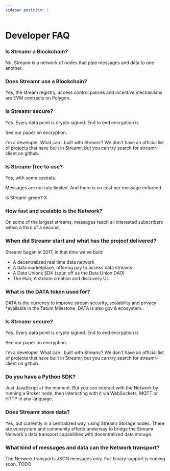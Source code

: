 ```yaml
---
sidebar_position: 1
---
```


# Developer FAQ

### Is Streamr a Blockchain?

No, Streamr is a network of nodes that pipe messages and data to one another.

### Does Streamr use a Blockchain?

Yes, the stream registry, access control polices and incentive mechanisms are EVM contracts on Polygon.

### Is Streamr secure?

Yes. Every data point is crypto signed. End to end encryption is

See our paper on encryption.

I'm a developer. What can I built with Streamr?
We don't have an official list of projects that have built in Streamr, but you can try search for streamr-client on github.

### Is Streamr free to use?

Yes, with some caveats.

Messages are not rate limited. And there is no cost per message enforced.

Is Streamr green?
X

### How fast and scalable is the Network?

On some of the largest streams, messages reach all interested subscribers within a third of a second.

### When did Streamr start and what has the project delivered?

Streamr began in 2017, in that time we've built:

- A decentralized real time data network
- A data marketplace, offering pay to access data streams
- A Data Unions SDK (spun off as the Data Union DAO)
- The Hub; A stream creation and discovery UI.

### What is the DATA token used for?
DATA is the currency to improve stream security, scalability and privacy \*available in the Tatum Milestone. DATA is also gov & ecosystem..

### Is Streamr secure?
Yes. Every data point is crypto signed. End to end encryption is

See our paper on encryption.

I'm a developer. What can I built with Streamr?
We don't have an official list of projects that have built in Streamr, but you can try search for streamr-client on github.

### Do you have a Python SDK?
Just JavaScript at the moment. But you can interact with the Network by running a Broker node, then interacting with it via WebSockets, MQTT or HTTP in any language.

### Does Streamr store data?
Yes, but currently in a centralized way, using Streamr Storage nodes. There are ecosystem and community efforts underway to bridge the Streamr Network's data transport capabilities with decentralized data storage.

### What kind of messages and data can the Network transport?
The Network transports JSON messages only. Full binary support is coming soon.
TODO